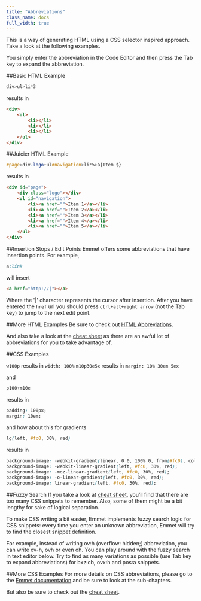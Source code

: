 ```yaml
---
title: "Abbreviations"
class_name: docs
full_width: true
---
```


This is a way of generating HTML using a CSS selector inspired approach. Take a look at the following examples.

You simply enter the abbreviation in the Code Editor and then press the Tab key to expand the abbreviation.


##Basic HTML Example

```css
div>ul>li*3
```

results in

```html
<div>
    <ul>
        <li></li>
        <li></li>
        <li></li>
    </ul>
</div>
```


##Juicier HTML Example

```css
#page>div.logo+ul#navigation>li*5>a{Item $}
```

results in

```html
<div id="page">
    <div class="logo"></div>
    <ul id="navigation">
        <li><a href="">Item 1</a></li>
        <li><a href="">Item 2</a></li>
        <li><a href="">Item 3</a></li>
        <li><a href="">Item 4</a></li>
        <li><a href="">Item 5</a></li>
    </ul>
</div>
```

##Insertion Stops / Edit Points
Emmet offers some abbreviations that have insertion points. For example,

```css
a:link
```

will insert

```html
<a href="http://|"></a>
```

Where the '|' character represents the cursor after insertion. After you have entered the `href` url you should press `ctrl+alt+right arrow` (not the Tab key) to jump to the next edit point.

##More HTML Examples
Be sure to check out [HTML Abbreviations](http://docs.emmet.io/abbreviations/).

And also take a look at the [cheat sheet](/docs/ide/editing/emmet/emmet-ref/) as there are an awful lot of abbreviations for you to take advantage of.


##CSS Examples

`w100p` results in `width: 100%`
`m10p30e5x` results in `margin: 10% 30em 5ex`

and

```cs
p100+m10e
```

results in

```css
padding: 100px;
margin: 10em;
```

and how about this for gradients

```css
lg(left, #fc0, 30%, red)
```

results in

```css
background-image: -webkit-gradient(linear, 0 0, 100% 0, from(#fc0), color-stop(0.5, 30%), to(red));
background-image: -webkit-linear-gradient(left, #fc0, 30%, red);
background-image: -moz-linear-gradient(left, #fc0, 30%, red);
background-image: -o-linear-gradient(left, #fc0, 30%, red);
background-image: linear-gradient(left, #fc0, 30%, red);
```

##Fuzzy Search
If you take a look at [cheat sheet](/docs/ide/editing/emmet/emmet-ref/), you’ll find that there are too many CSS snippets to remember. Also, some of them might be a bit lengthy for sake of logical separation.

To make CSS writing a bit easier, Emmet implements fuzzy search logic for CSS snippets: every time you enter an unknown abbreviation, Emmet will try to find the closest snippet definition.

For example, instead of writing ov:h (overflow: hidden;) abbreviation, you can write ov-h, ovh or even oh. You can play around with the fuzzy search in text editor below. Try to find as many variations as possible (use Tab key to expand abbreviations) for bxz:cb, ovx:h and pos:a snippets.

##More CSS Examples
For more details on CSS abbreviations, please go to the [Emmet documentation](http://docs.emmet.io/css-abbreviations/) and be sure to look at the sub-chapters.

But also be sure to check out the [cheat sheet](/docs/ide/editing/emmet/emmet-ref/).
